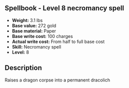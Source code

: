 ## Spellbook - Level 8 necromancy spell

- **Weight:** 3.1 lbs
- **Base value:** 272 gold
- **Base material:** Paper
- **Base write cost:** 100 charges
- **Actual write cost:** From half to full base cost
- **Skill:** Necromancy spell
- **Level:** 8

## Description

Raises a dragon corpse into a permanent dracolich
